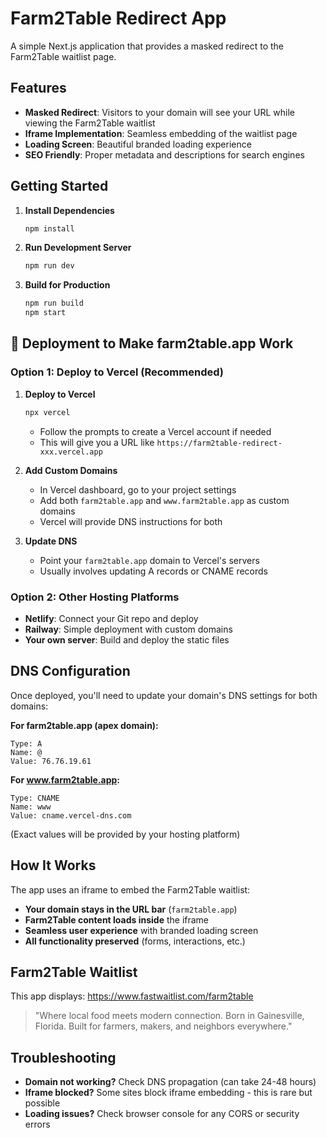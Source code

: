 # Farm2Table Redirect App

A simple Next.js application that provides a masked redirect to the Farm2Table waitlist page.

## Features

- **Masked Redirect**: Visitors to your domain will see your URL while viewing the Farm2Table waitlist
- **Iframe Implementation**: Seamless embedding of the waitlist page
- **Loading Screen**: Beautiful branded loading experience
- **SEO Friendly**: Proper metadata and descriptions for search engines

## Getting Started

1. **Install Dependencies**

   ```bash
   npm install
   ```

2. **Run Development Server**

   ```bash
   npm run dev
   ```

3. **Build for Production**
   ```bash
   npm run build
   npm start
   ```

## 🚀 Deployment to Make farm2table.app Work

### Option 1: Deploy to Vercel (Recommended)

1. **Deploy to Vercel**

   ```bash
   npx vercel
   ```

   - Follow the prompts to create a Vercel account if needed
   - This will give you a URL like `https://farm2table-redirect-xxx.vercel.app`

2. **Add Custom Domains**

   - In Vercel dashboard, go to your project settings
   - Add both `farm2table.app` and `www.farm2table.app` as custom domains
   - Vercel will provide DNS instructions for both

3. **Update DNS**
   - Point your `farm2table.app` domain to Vercel's servers
   - Usually involves updating A records or CNAME records

### Option 2: Other Hosting Platforms

- **Netlify**: Connect your Git repo and deploy
- **Railway**: Simple deployment with custom domains
- **Your own server**: Build and deploy the static files

## DNS Configuration

Once deployed, you'll need to update your domain's DNS settings for both domains:

**For farm2table.app (apex domain):**

```
Type: A
Name: @
Value: 76.76.19.61
```

**For www.farm2table.app:**

```
Type: CNAME
Name: www
Value: cname.vercel-dns.com
```

(Exact values will be provided by your hosting platform)

## How It Works

The app uses an iframe to embed the Farm2Table waitlist:

- **Your domain stays in the URL bar** (`farm2table.app`)
- **Farm2Table content loads inside** the iframe
- **Seamless user experience** with branded loading screen
- **All functionality preserved** (forms, interactions, etc.)

## Farm2Table Waitlist

This app displays: https://www.fastwaitlist.com/farm2table

> "Where local food meets modern connection. Born in Gainesville, Florida. Built for farmers, makers, and neighbors everywhere."

## Troubleshooting

- **Domain not working?** Check DNS propagation (can take 24-48 hours)
- **Iframe blocked?** Some sites block iframe embedding - this is rare but possible
- **Loading issues?** Check browser console for any CORS or security errors
